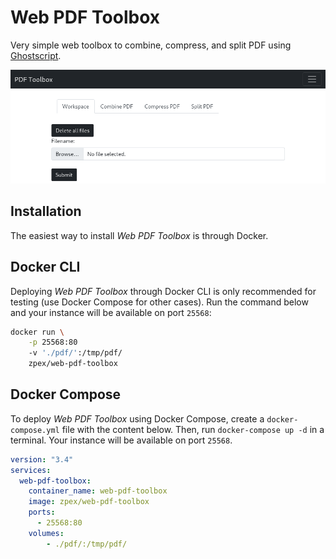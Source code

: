 # Web PDF Toolbox

Very simple web toolbox to combine, compress, and split PDF using [Ghostscript](https://www.ghostscript.com/).

![Screenshot of Web PDF Toolbox](img/screenshot.png)

## Installation

The easiest way to install _Web PDF Toolbox_ is through Docker.

## Docker CLI

Deploying _Web PDF Toolbox_ through Docker CLI is only recommended for testing (use Docker Compose for other cases). Run the command below and your instance will be available on port `25568`:

```bash
docker run \
	-p 25568:80
	-v './pdf/':/tmp/pdf/
	zpex/web-pdf-toolbox
```


## Docker Compose

To deploy _Web PDF Toolbox_ using Docker Compose, create a `docker-compose.yml` file with the content below. Then, run `docker-compose up -d` in a terminal. Your instance will be available on port `25568`.

```yaml
version: "3.4"
services:
  web-pdf-toolbox:
    container_name: web-pdf-toolbox
    image: zpex/web-pdf-toolbox
    ports:
      - 25568:80
    volumes:
        - ./pdf/:/tmp/pdf/
```


